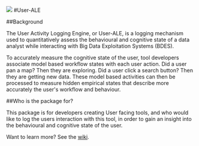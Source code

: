 <img src="https://raw.githubusercontent.com/draperlaboratory/user-ale/gh-pages/img/user-ale-small.png"/>
#User-ALE

##Background

The User Activity Logging Engine, or User-ALE, is a logging mechanism used to quantitatively assess the behavioural and cognitive state of a data analyst while interacting with Big Data Exploitation Systems (BDES).

To accurately measure the cognitive state of the user, tool developers associate model based workflow states with each user action. Did a user pan a map? Then they are exploring. Did a user click a search button? Then they are getting new data. These model based activities can then be processed to measure hidden empirical states that describe more accurately the user's workflow and behaviour.

##Who is the package for?

This package is for developers creating User facing tools, and who would like to log the users interaction with this tool, in order to gain an insight into the behavioural and cognitive state of the user.


Want to learn more? See the [wiki](https://github.com/draperlaboratory/user-ale/wiki).
